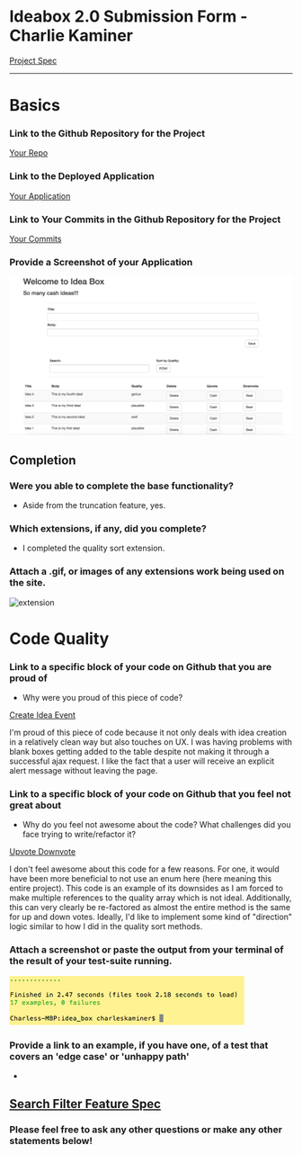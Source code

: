 # Ideabox 2.0 Submission Form - Charlie Kaminer
[Project Spec](https://github.com/turingschool/curriculum/blob/master/source/projects/revenge_of_idea_box.markdown)

------

# Basics

### Link to the Github Repository for the Project
[Your Repo](https://github.com/ckaminer/idea_box)

### Link to the Deployed Application
[Your Application](http://guarded-brook-71177.herokuapp.com/)

### Link to Your Commits in the Github Repository for the Project
[Your Commits](https://github.com/ckaminer/idea_box/commits/master)

### Provide a Screenshot of your Application
![ideabox](images/charlie_idea_box.jpg)

## Completion

### Were you able to complete the base functionality?
* Aside from the truncation feature, yes.

### Which extensions, if any, did you complete?
* I completed the quality sort extension.

### Attach a .gif, or images of any extensions work being used on the site.
![extension](http://g.recordit.co/dX3fRTAsTe.gif)

# Code Quality

### Link to a specific block of your code on Github that you are proud of
* Why were you proud of this piece of code?

 [Create Idea Event](https://github.com/ckaminer/idea_box/blob/d7d065b1c6fc2f55126025d0ce3e2b0a0758abef/app/assets/javascripts/create_and_load.js#L32-L50)

 I'm proud of this piece of code because it not only deals with idea creation in a relatively clean way but also touches on UX.  I was having problems with blank boxes getting added to the table despite not making it through a successful ajax request.  I like the fact that a user will receive an explicit alert message without leaving the page.

### Link to a specific block of your code on Github that you feel not great about
* Why do you feel not awesome about the code? What challenges did you face trying to write/refactor it?

 [Upvote Downvote](https://github.com/ckaminer/idea_box/blob/d7d065b1c6fc2f55126025d0ce3e2b0a0758abef/app/assets/javascripts/quality_vote.js#L17-L37)

 I don't feel awesome about this code for a few reasons.  For one, it would have been more beneficial to not use an enum here (here meaning this entire project).  This code is an example of its downsides as I am forced to make multiple references to the quality array which is not ideal.  Additionally, this can very clearly be re-factored as almost the entire method is the same for up and down votes.  Ideally, I'd like to implement some kind of "direction" logic similar to how I did in the quality sort methods.


### Attach a screenshot or paste the output from your terminal of the result of your test-suite running.
![ideabox](images/charlie_tests.jpg)

### Provide a link to an example, if you have one, of a test that covers an 'edge case' or 'unhappy path'
* 
 [Search Filter Feature Spec](https://github.com/ckaminer/idea_box/blob/d7d065b1c6fc2f55126025d0ce3e2b0a0758abef/spec/features/search_filter_spec.rb#L17-L38)
-----

### Please feel free to ask any other questions or make any other statements below!

